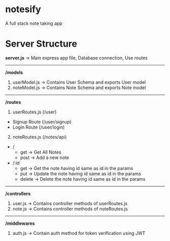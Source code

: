 # notesify
A full stack note taking app

# Server Structure

**server.js** -> Main express app file, Database connection, Use routes
<hr>

**/models**
1. userModel.js -> Contains User Schema and exports User model
2. noteModel.js -> Contains Note Schema and exports Note model
<hr>

**/routes**
1. userRoutes.js (/user)
- Signup Route (/user/signup)
- Login Route (/user/login)

2. noteRoutes.js (/notes/api)
- /
  - get -> Get All Notes
  - post -> Add a new note 
- /:id
   - get -> Get the note having id same as id in the params
   - put -> Update the note having id same as id in the params
   - delete -> Delete the note having id same as id in the params
<hr>

**/controllers**
1. user.js -> Contains controller methods of userRoutes.js
2. note.js -> Contains controller methods of noteRoutes.js
<hr>

**/middlewares**
1. auth.js -> Contain auth method for token verification using JWT
